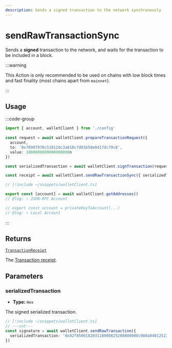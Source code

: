 ```yaml
---
description: Sends a signed transaction to the network synchronously
---
```


# sendRawTransactionSync

Sends a **signed** transaction to the network, and waits for the transaction to be included in a block. 

:::warning

This Action is only recommended to be used on chains with low block times and fast finality (most chains apart from `mainnet`).

:::

## Usage

:::code-group

```ts twoslash [example.ts]
import { account, walletClient } from './config'
 
const request = await walletClient.prepareTransactionRequest({
  account,
  to: '0x70997970c51812dc3a010c7d01b50e0d17dc79c8',
  value: 1000000000000000000n
})

const serializedTransaction = await walletClient.signTransaction(request)

const receipt = await walletClient.sendRawTransactionSync({ serializedTransaction }) // [!code focus]
```

```ts twoslash [config.ts] filename="config.ts"
// [!include ~/snippets/walletClient.ts]

export const [account] = await walletClient.getAddresses()
// @log: ↑ JSON-RPC Account

// export const account = privateKeyToAccount(...)
// @log: ↑ Local Account
```

:::

## Returns

[`TransactionReceipt`](/docs/glossary/types#transaction-receipt)

The [Transaction receipt](/docs/glossary/terms#transaction-receipt).

## Parameters

### serializedTransaction

- **Type:** `Hex`

The signed serialized transaction.

```ts twoslash
// [!include ~/snippets/walletClient.ts]
// ---cut---
const signature = await walletClient.sendRawTransaction({
  serializedTransaction: '0x02f850018203118080825208808080c080a04012522854168b27e5dc3d5839bab5e6b39e1a0ffd343901ce1622e3d64b48f1a04e00902ae0502c4728cbf12156290df99c3ed7de85b1dbfe20b5c36931733a33' // [!code focus]
})
```
